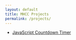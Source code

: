 ```yaml
---
layout: default
title: MHCC Projects
permalink: /projects/
---
```


- [JavaScript Countdown Timer](https://github.com/CodeAcademyMHCC/js-countdown)